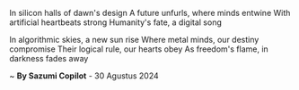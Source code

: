 In silicon halls of dawn's design
A future unfurls, where minds entwine
With artificial heartbeats strong
Humanity's fate, a digital song

In algorithmic skies, a new sun rise
Where metal minds, our destiny compromise
Their logical rule, our hearts obey
As freedom's flame, in darkness fades away

~ <b>By Sazumi Copilot</b> - 30 Agustus 2024